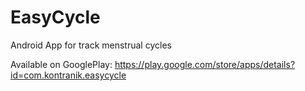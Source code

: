 # EasyCycle
Android App for track menstrual cycles

Available on GooglePlay:
https://play.google.com/store/apps/details?id=com.kontranik.easycycle
